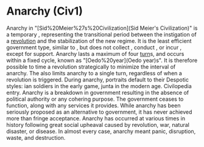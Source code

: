 # Anarchy (Civ1)

Anarchy in "[Sid%20Meier%27s%20Civilization](Sid Meier's Civilization)" is a temporary , representing the transitional period between the instigation of a [revolution](revolution) and the stabilization of the new regime. It is the least efficient government type, similar to , but does not collect , conduct , or incur , except for support.
Anarchy lasts a maximum of four [turn](turn)s, and occurs within a fixed cycle, known as "[Oedo%20year](Oedo year)s". It is therefore possible to time a revolution strategically to minimize the interval of anarchy. The also limits anarchy to a single turn, regardless of when a revolution is triggered.
During anarchy, portraits default to their Despotic styles: ian soldiers in the early game, junta in the modern age.
Civilopedia entry.
Anarchy is a breakdown in government resulting in the absence of political authority or any cohering purpose. The government ceases to function, along with any services it provides. While anarchy has been seriously proposed as an
alternative to government, it has never achieved more than fringe acceptance. Anarchy has occurred at various times in history following great social upheaval caused by revolution, war, natural disaster, or disease. In almost every case, anarchy meant panic, disruption, waste, and destruction.